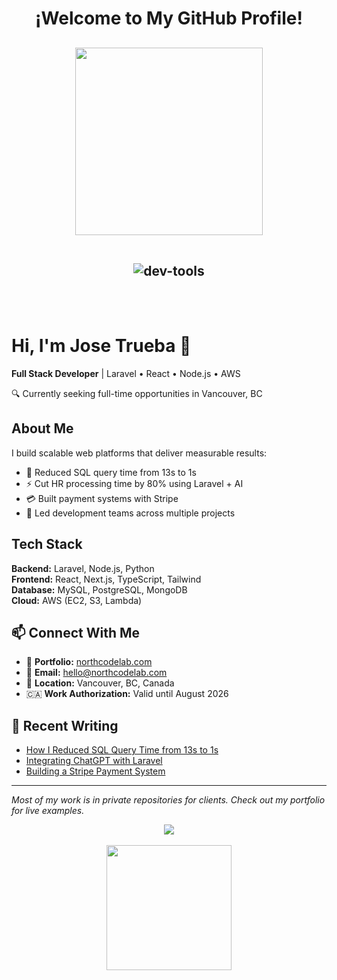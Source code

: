 <h1 align="center">¡Welcome to My GitHub Profile!</h1>

<h2 align="center"><img src="https://user-images.githubusercontent.com/74038190/212749447-bfb7e725-6987-49d9-ae85-2015e3e7cc41.gif" style="width: 300px; display: inline-block;" data-target="animated-image.originalImage">
<br><br>
<div align="center" style="margin-top:20px;">
    <img src="https://skillicons.dev/icons?i=php,aws,js,css,html,react,nodejs,mysql,java" border-radius="15" alt="dev-tools" />
</div>
</h2>
<br><br>


# Hi, I'm Jose Trueba 👋

**Full Stack Developer** | Laravel • React • Node.js • AWS

🔍 Currently seeking full-time opportunities in Vancouver, BC

## About Me
I build scalable web platforms that deliver measurable results:
- 🚀 Reduced SQL query time from 13s to 1s
- ⚡ Cut HR processing time by 80% using Laravel + AI
- 💳 Built payment systems with Stripe
- 👥 Led development teams across multiple projects

## Tech Stack
**Backend:** Laravel, Node.js, Python  
**Frontend:** React, Next.js, TypeScript, Tailwind  
**Database:** MySQL, PostgreSQL, MongoDB  
**Cloud:** AWS (EC2, S3, Lambda)

## 📫 Connect With Me
- 💼 **Portfolio:** [northcodelab.com](https://northcodelab.com)
- 📧 **Email:** hello@northcodelab.com
- 📍 **Location:** Vancouver, BC, Canada
- 🇨🇦 **Work Authorization:** Valid until August 2026

## 📝 Recent Writing
- [How I Reduced SQL Query Time from 13s to 1s](https://northcodelab.com/blog/how-i-reduced-sql-query-time)
- [Integrating ChatGPT with Laravel](https://northcodelab.com/blog/integrating-chatgpt-with-laravel)
- [Building a Stripe Payment System](https://northcodelab.com/blog/building-stripe-payment-system)

---

*Most of my work is in private repositories for clients. Check out my portfolio for live examples.*

<div align="center"><img src="https://user-images.githubusercontent.com/74038190/212284100-561aa473-3905-4a80-b561-0d28506553ee.gif" style="max-width: 100%; display: inline-block;" data-target="animated-image.originalImage">
<br><br>
<img src="https://user-images.githubusercontent.com/74038190/229223156-0cbdaba9-3128-4d8e-8719-b6b4cf741b67.gif" style="width: 200px; display: inline-block;" data-target="animated-image.originalImage">
</div>



